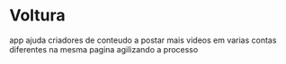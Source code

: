 # Voltura
app ajuda criadores de conteudo a postar mais videos em varias contas diferentes na mesma pagina agilizando a processo
